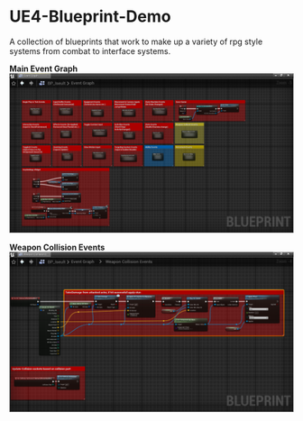 # UE4-Blueprint-Demo
A collection of blueprints that work to make up a variety of rpg style systems from combat to interface systems.

**Main Event Graph**
![Image](https://github.com/Vexath/UE4-Blueprint-Demo/blob/main/UE4%20Blueprints%20Demo_1.png)

**Weapon Collision Events**
![Image](https://github.com/Vexath/UE4-Blueprint-Demo/blob/main/UE4%20Blueprints%20Demo_2.png)

